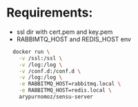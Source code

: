 # Requirements:
  - ssl dir with cert.pem and key.pem
  - RABBIMTQ_HOST and REDIS_HOST env
  
```sh
  docker run \
    -v /ssl:/ssl \
    -v /log:/log \
    -v /conf.d:/conf.d \
    -v /log:/log \
    -e RABBITMQ_HOST=rabbitmq.local \
    -e RABBITMQ_HOST=redis.local \
    arypurnomoz/sensu-server
```
